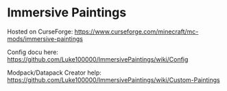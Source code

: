 # Immersive Paintings

Hosted on CurseForge: https://www.curseforge.com/minecraft/mc-mods/immersive-paintings

Config docu here: https://github.com/Luke100000/ImmersivePaintings/wiki/Config

Modpack/Datapack Creator help: https://github.com/Luke100000/ImmersivePaintings/wiki/Custom-Paintings
